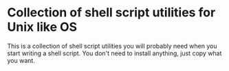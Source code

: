 # Collection of shell script utilities for Unix like OS

This is a collection of shell script utilities you will probably need
when you start writing a shell script. You don't need to install anything,
just copy what you want.
